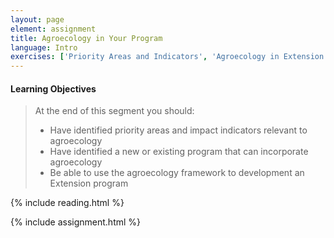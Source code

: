 ```yaml
---
layout: page
element: assignment
title: Agroecology in Your Program                
language: Intro
exercises: ['Priority Areas and Indicators', 'Agroecology in Extension']
---
```


#### Learning Objectives

> At the end of this segment you should:
>
> - Have identified priority areas and impact indicators relevant to agroecology
> - Have identified a new or existing program that can incorporate agroecology 
> - Be able to use the agroecology framework to development an Extension program


{% include reading.html %}

{% include assignment.html %}